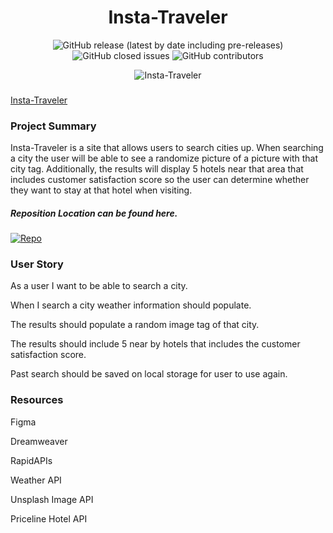 <h1 align="center">Insta-Traveler</h1>


<p align="center"><img alt="GitHub release (latest by date including pre-releases)" src="https://img.shields.io/github/v/release/Crow-III/Insta-Traveler?include_prereleases"> <img alt="GitHub closed issues" src="https://img.shields.io/github/issues-closed/Crow-III/Insta-Traveler"> <img alt="GitHub contributors" src="https://img.shields.io/github/contributors/Crow-III/Insta-Traveler"></p>


<p align="center">
  <img src="https://drive.google.com/uc?export=view&id=1nz0HmjJQL66jHcnYGCBtvRQjHeUDgYL"  title="Insta-Traveler">
</p>


<h3></h3><a href="https://crow-iii.github.io/Insta-Traveler/">Insta-Traveler</a></h3>

<h3>Project Summary</h3>
Insta-Traveler is a site that allows users to search cities up. When searching a city the user will be able to see a randomize picture of a picture with that city tag. Additionally, the results will display 5 hotels near that area that includes customer satisfaction score so the user can determine whether they want to stay at that hotel when visiting.


<h5>Reposition Location can be found here.</h5>

<p><a href="https://github.com/Crow-III/Insta-Traveler"><img src="https://img.shields.io/badge/Location-Repo-blue" alt="Repo"></a></p>


<h3>User Story</h3>
<p>As a user I want to be able to search a city. </p>
<p>When I search a city weather information should populate.</p>
<p>The results should populate a random image tag of that city.</p>
<p>The results should include 5 near by hotels that includes the customer satisfaction score.</p>
<p>Past search should be saved on local storage for user to use again.</p>


<h3>Resources</h3>
<p>Figma</p>
<p>Dreamweaver</p>
<p>RapidAPIs</p>
<p>Weather API</p>
<p>Unsplash Image API</p>
<p>Priceline Hotel API</p>
